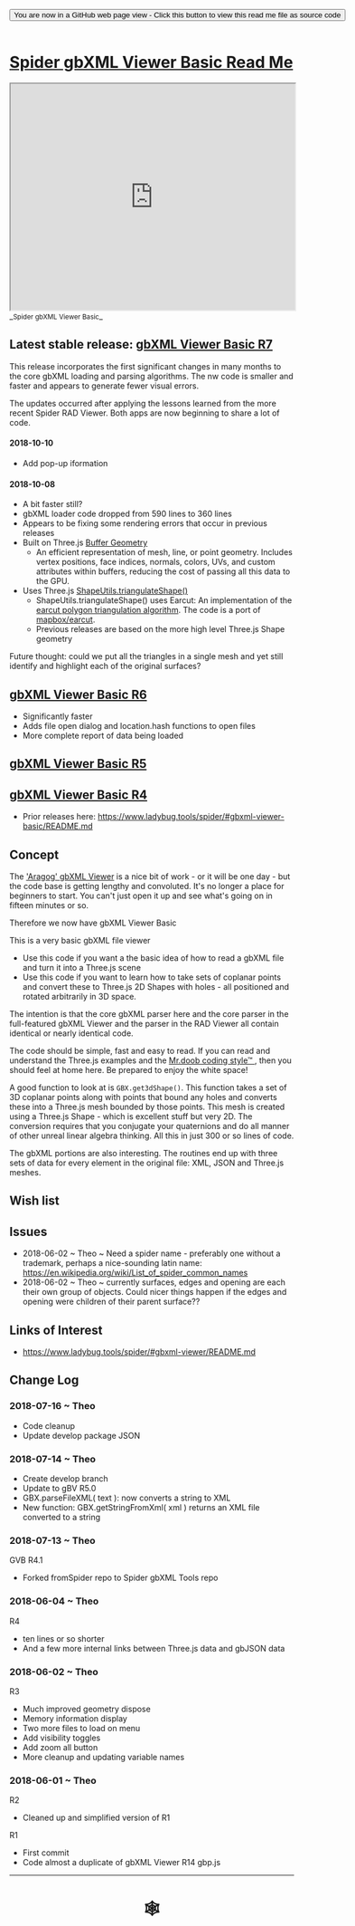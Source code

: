 
<span style=display:none; >[You are now in a GitHub source code view - click this link to view Read Me file as a web page]( https://www.ladybug.tools/spider-gbxml-tools/index.html#gbxml-viewer-basic/README.md "View file as a web page." )</span>

<div><input type=button class="btn btn-secondary btn-sm" onclick="window.location.href='https://github.com/ladybug-tools/spider-gbxml-tools/blob/master/gbxml-viewer-basic/README.md'" value='You are now in a GitHub web page view - Click this button to view this read me file as source code' ></div>

<br>

# [Spider gbXML Viewer Basic Read Me]( #gbxml-viewer-basic/README.md )


<iframe class=iframeReadMe src=https://www.ladybug.tools/spider-gbxml-tools/gbxml-viewer-basic/ width=100% height=400px >Iframes are not displayed on github.com</iframe>
_<small>Spider gbXML Viewer Basic</small>_


## Latest stable release: [gbXML Viewer Basic R7]( https://www.ladybug.tools/spider-gbxml-tools/gbxml-viewer-basic/r7/spider-gbxml-viewer-basic.html )

This release incorporates the first significant changes in many months to the core gbXML loading and parsing algorithms. The nw code is smaller and faster and appears to generate fewer visual errors.

The updates occurred after applying the lessons learned from the more recent Spider RAD Viewer. Both apps are now beginning to share a lot of code.

#### 2018-10-10

* Add pop-up iformation

#### 2018-10-08
* A bit faster still?
* gbXML loader code dropped from 590 lines to 360 lines
* Appears to be fixing some rendering errors that occur in previous releases
* Built on Three.js [Buffer Geometry]( https://threejs.org/docs/#api/en/core/BufferGeometry)
	* An efficient representation of mesh, line, or point geometry. Includes vertex positions, face indices, normals, colors, UVs, and custom attributes within buffers, reducing the cost of passing all this data to the GPU.
* Uses Three.js [ShapeUtils.triangulateShape()]( https://threejs.org/docs/#api/en/extras/ShapeUtils )
	* ShapeUtils.triangulateShape() uses Earcut: An implementation of the [earcut polygon triangulation algorithm]( https://en.wikipedia.org/wiki/Polygon_triangulation#Ear_clipping_method ). The code is a port of [mapbox/earcut]( https://github.com/mapbox/earcut ).
	* Previous releases are based on the more high level Three.js Shape geometry

Future thought: could we put all the triangles in a single mesh and yet still identify and highlight each of the original surfaces?

## [gbXML Viewer Basic R6]( https://rawgit.com/ladybug-tools/spider-gbxml-tools/master/gbxml-viewer-basic/r6/gbxml-viewer-basic.html )

* Significantly faster
* Adds file open dialog and location.hash functions to open files
* More complete report of data being loaded


## [gbXML Viewer Basic R5]( https://rawgit.com/ladybug-tools/spider-gbxml-tools/master/gbxml-viewer-basic/r5/gbxml-viewer-basic.html )


## [gbXML Viewer Basic R4]( https://www.ladybug.tools/spider-gbxml-tools/r4/gbxml-viewer-basic/index.html )

* Prior releases here: https://www.ladybug.tools/spider/#gbxml-viewer-basic/README.md

## Concept

The ['Aragog' gbXML Viewer]( https://www.ladybug.tools/spider/gbxml-viewer/ ) is a nice bit of work - or it will be one day - but the code base is getting lengthy and convoluted. It's no longer a place for beginners to start. You can't just open it up and see what's going on in fifteen minutes or so.

Therefore we now have gbXML Viewer Basic

This is a very basic gbXML file viewer
* Use this code if you want a the basic idea of how to read a gbXML file and turn it into a Three.js scene
* Use this code if you want to learn how to take sets of coplanar points and convert these to Three.js 2D Shapes with holes - all positioned and rotated arbitrarily in 3D space.

The intention is that the core gbXML parser here and the core parser in the full-featured gbXML Viewer and the parser in the RAD Viewer all contain identical or nearly identical code.

The code should be simple, fast and easy to read. If you can read and understand the Three.js examples and the [Mr.doob coding style&trade; ]( https://github.com/mrdoob/three.js/wiki/Mr.doob's-Code-Style%E2%84%A2 ), then you should feel at home here. Be prepared to enjoy the white space!

A good function to look at is ```GBX.get3dShape()```. This function takes a set of 3D coplanar points along with points that bound any holes and converts these into a Three.js mesh bounded by those points. This mesh is created using a Three.js Shape - which is excellent stuff but very 2D. The conversion requires that you conjugate your quaternions and do all manner of other unreal linear algebra thinking. All this in just 300 or so lines of code.

The gbXML portions are also interesting. The routines end up with three sets of data for every element in the original file: XML, JSON and Three.js meshes.


## Wish list



## Issues

* 2018-06-02 ~ Theo ~ Need a spider name - preferably one without a trademark, perhaps a nice-sounding latin name: https://en.wikipedia.org/wiki/List_of_spider_common_names
* 2018-06-02 ~ Theo ~ currently surfaces, edges and opening are each their own group of objects. Could nicer things happen if the edges and opening were children of their parent surface??


## Links of Interest

* https://www.ladybug.tools/spider/#gbxml-viewer/README.md



## Change Log


### 2018-07-16 ~ Theo

* Code cleanup
* Update develop package JSON

### 2018-07-14 ~ Theo

* Create develop branch
* Update to gBV R5.0
* GBX.parseFileXML( text ): now converts a string to XML
* New function: GBX.getStringFromXml( xml ) returns an XML file converted to a string

### 2018-07-13 ~ Theo

GVB R4.1
* Forked fromSpider repo to Spider gbXML Tools repo

### 2018-06-04 ~ Theo

R4
* ten lines or so shorter
* And a few more internal links between Three.js data and gbJSON data


### 2018-06-02 ~ Theo

R3
* Much improved geometry dispose
* Memory information display
* Two more files to load on menu
* Add visibility toggles
* Add zoom all button
* More cleanup and updating variable names


### 2018-06-01 ~ Theo

R2
* Cleaned up and simplified version of R1

R1
* First commit
* Code almost a duplicate of gbXML Viewer R14 gbp.js

***

# <center title="hello!" ><a href=javascript:window.scrollTo(0,0); style=text-decoration:none; > &#x1f578; </a></center>



